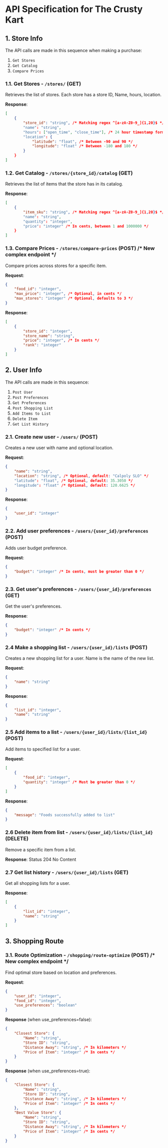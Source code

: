 # API Specification for The Crusty Kart

## 1. Store Info

The API calls are made in this sequence when making a purchase:
1. `Get Stores`
2. `Get Catalog`
3. `Compare Prices`

### 1.1. Get Stores - `/stores/` (GET)

Retrieves the list of stores. Each store has a store ID, Name, hours, location.

**Response**:

```json
[
    {
        "store_id": "string", /* Matching regex ^[a-zA-Z0-9_]{1,20}$ */
        "name": "string",
        "hours": ["open_time", "close_time"], /* 24 hour timestamp format */
        "location": {
            "latitude": "float", /* Between -90 and 90 */
            "longitude": "float" /* Between -180 and 180 */
        }
    }
]
```

### 1.2. Get Catalog - `/stores/{store_id}/catalog` (GET)

Retrieves the list of items that the store has in its catalog.

**Response**:

```json
[
    {
        "item_sku": "string", /* Matching regex ^[a-zA-Z0-9_]{1,20}$ */
        "name": "string",
        "quantity": "integer",
        "price": "integer" /* In cents, between 1 and 1000000 */
    }
]
```

### 1.3. Compare Prices - `/stores/compare-prices` (POST) /* New complex endpoint */

Compare prices across stores for a specific item.

**Request**:

```json
{
    "food_id": "integer",
    "max_price": "integer", /* Optional, in cents */
    "max_stores": "integer" /* Optional, defaults to 3 */
}
```

**Response**:

```json
[
    {
        "store_id": "integer",
        "store_name": "string",
        "price": "integer", /* In cents */
        "rank": "integer"
    }
]
```

## 2. User Info

The API calls are made in this sequence:
1. `Post User`
2. `Post Preferences`
3. `Get Preferences`
4. `Post Shopping List`
5. `Add Items to List`
6. `Delete Item`
7. `Get List History`

### 2.1. Create new user - `/users/` (POST)

Creates a new user with name and optional location.

**Request**:

```json
{
    "name": "string",
    "location": "string", /* Optional, default: "Calpoly SLO" */
    "latitude": "float", /* Optional, default: 35.3050 */
    "longitude": "float" /* Optional, default: 120.6625 */
}
```

**Response**:

```json
{
    "user_id": "integer"
}
```

### 2.2. Add user preferences - `/users/{user_id}/preferences` (POST)

Adds user budget preference.

**Request**:

```json
{
    "budget": "integer" /* In cents, must be greater than 0 */
}
```

### 2.3. Get user's preferences - `/users/{user_id}/preferences` (GET)

Get the user's preferences.

**Response**:

```json
{
    "budget": "integer" /* In cents */
}
```

### 2.4 Make a shopping list - `/users/{user_id}/lists` (POST)

Creates a new shopping list for a user. Name is the name of the new list.

**Request**:

```json
{
    "name": "string"
}
```

**Response**:

```json
{
    "list_id": "integer",
    "name": "string"
}
```

### 2.5 Add items to a list - `/users/{user_id}/lists/{list_id}` (POST)

Add items to specified list for a user.

**Request**:

```json
[
    {
        "food_id": "integer",
        "quantity": "integer" /* Must be greater than 0 */
    }
]
```

**Response**:

```json
{
    "message": "Foods successfully added to list"
}
```

### 2.6 Delete item from list - `/users/{user_id}/lists/{list_id}` (DELETE)

Remove a specific item from a list.

**Response**: Status 204 No Content

### 2.7 Get list history - `/users/{user_id}/lists` (GET)

Get all shopping lists for a user.

**Response**:

```json
[
    {
        "list_id": "integer",
        "name": "string"
    }
]
```

## 3. Shopping Route

### 3.1. Route Optimization - `/shopping/route-optimize` (POST) /* New complex endpoint */

Find optimal store based on location and preferences.

**Request**:

```json
{
    "user_id": "integer",
    "food_id": "integer",
    "use_preferences": "boolean"
}
```

**Response** (when use_preferences=false):

```json
{
    "Closest Store": {
        "Name": "string",
        "Store ID": "string",
        "Distance Away": "string", /* In kilometers */
        "Price of Item": "integer" /* In cents */
    }
}
```

**Response** (when use_preferences=true):

```json
{
    "Closest Store": {
        "Name": "string",
        "Store ID": "string",
        "Distance Away": "string", /* In kilometers */
        "Price of Item": "integer" /* In cents */
    },
    "Best Value Store": {
        "Name": "string",
        "Store ID": "string",
        "Distance Away": "string", /* In kilometers */
        "Price of Item": "integer" /* In cents */
    }
}
```
